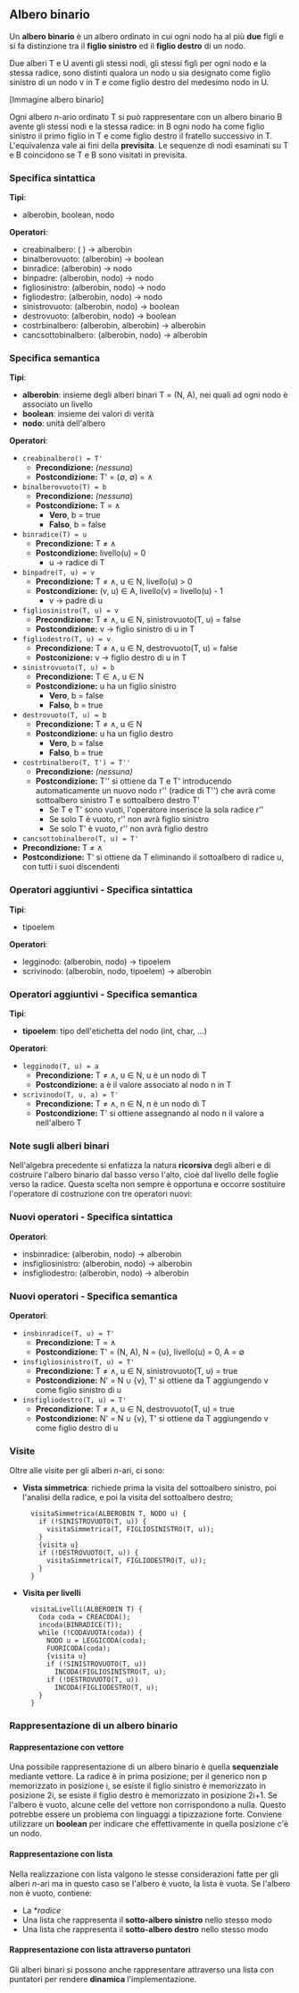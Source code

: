 ## Albero binario
Un **albero binario** è un albero ordinato in cui ogni nodo ha al più **due** figli e si fa distinzione tra il **figlio sinistro** ed il **figlio destro** di un nodo.

Due alberi T e U aventi gli stessi nodi, gli stessi figli per ogni nodo e la stessa radice, sono distinti qualora un nodo u sia designato come figlio sinistro di un nodo v in T e come figlio destro del medesimo nodo in U.

[Immagine albero binario]

Ogni albero *n*-ario ordinato T si può rappresentare con un albero binario B avente gli stessi nodi e la stessa radice: in B ogni nodo ha come figlio sinistro il primo figlio in T e come figlio destro il fratello successivo in T. L'equivalenza vale ai fini della **previsita**. Le sequenze di nodi esaminati su T e B coincidono se T e B sono visitati in previsita.

### Specifica sintattica
**Tipi**:
* alberobin, boolean, nodo

**Operatori**:
* creabinalbero: ( ) &rightarrow; alberobin
* binalberovuoto: (alberobin) &rightarrow; boolean
* binradice: (alberobin) &rightarrow; nodo
* binpadre: (alberobin, nodo) &rightarrow; nodo
* figliosinistro: (alberobin, nodo) &rightarrow; nodo
* figliodestro: (alberobin, nodo) &rightarrow; nodo
* sinistrovuoto: (alberobin, nodo) &rightarrow; boolean
* destrovuoto: (alberobin, nodo) &rightarrow; boolean
* costrbinalbero: (alberobin, alberobin) &rightarrow; alberobin
* cancsottobinalbero: (alberobin, nodo) &rightarrow; alberobin

### Specifica semantica
**Tipi**:
* **alberobin**: insieme degli alberi binari T = (N, A), nei quali ad ogni nodo è associato un livello
* **boolean**: insieme dei valori di verità
* **nodo**: unità dell'albero

**Operatori**:
* `creabinalbero() = T'`
  * **Precondizione:** *(nessuna*)
  * **Postcondizione:** T' = (&emptyset;, &emptyset;) = &wedge;
* `binalberovuoto(T) = b`
  * **Precondizione:** *(nessuna*)
  * **Postcondizione:** T = &wedge;
    * **Vero**, b = true
    * **Falso**, b = false
* `binradice(T) = u`
  * **Precondizione:** T &ne; &wedge;
  * **Postcondizione:** livello(u) = 0
    * u &rightarrow; radice di T
* `binpadre(T, u) = v`
  * **Precondizione:** T &ne; &wedge;, u &in; N, livello(u) > 0
  * **Postcondizione:** (v, u) &in; A, livello(v) = livello(u) - 1
    * v &rightarrow; padre di u
* `figliosinistro(T, u) = v`
  * **Precondizione:** T &ne; &wedge;, u &in; N, sinistrovuoto(T, u) = false
  * **Postcondizione:** v &rightarrow; figlio sinistro di u in T
* `figliodestro(T, u) = v`
  * **Precondizione:** T &ne; &wedge;, u &in; N, destrovuoto(T, u) = false
  * **Postconizione:** v &rightarrow; figlio destro di u in T
* `sinistrovuoto(T, u) = b`
  * **Precondizione:** T &in; &wedge;, u &in; N
  * **Postcondizione:** u ha un figlio sinistro
    * **Vero**, b = false
    * **Falso**, b = true
* `destrovuoto(T, u) = b`
  * **Precondizione:** T &ne; &wedge;, u &in; N
  * **Postcondizione:** u ha un figlio destro
    * **Vero**, b = false
    * **Falso**, b = true
* `costrbinalbero(T, T') = T''`
  * **Precondizione:** *(nessuna)*
  * **Postcondizione:** T'' si ottiene da T e T' introducendo automaticamente un nuovo nodo r'' (radice di T'') che avrà come sottoalbero sinistro T e sottoalbero destro T'
    * Se T e T' sono vuoti, l'operatore inserisce la sola radice r''
    * Se solo T è vuoto, r'' non avrà figlio sinistro
    * Se solo T' è vuoto, r'' non avrà figlio destro
 * `cancsottobinalbero(T, u) = T'`
  * **Precondizione:** T &ne; &wedge;
  * **Postcondizione:** T' si ottiene da T eliminando il sottoalbero di radice u, con tutti i suoi discendenti
  
### Operatori aggiuntivi - Specifica sintattica
**Tipi**:
* tipoelem

**Operatori**:
* legginodo: (alberobin, nodo) &rightarrow; tipoelem
* scrivinodo: (alberobin, nodo, tipoelem) &rightarrow; alberobin

### Operatori aggiuntivi - Specifica semantica
**Tipi**:
* **tipoelem**: tipo dell'etichetta del nodo (int, char, ...)

**Operatori**:
* `legginodo(T, u) = a`
  * **Precondizione:** T &ne; &wedge;, u &in; N, u è un nodo di T
  * **Postcondizione:** a è il valore associato al nodo n in T
* `scrivinodo(T, u, a) = T'`
  * **Precondizione:** T &ne; &wedge;, n &in; N, n è un nodo di T
  * **Postcondizione:** T' si ottiene assegnando al nodo n il valore a nell'albero T
  
### Note sugli alberi binari
Nell'algebra precedente si enfatizza la natura **ricorsiva** degli alberi e di costruire l'albero binario dal basso verso l'alto, cioè dal livello delle foglie verso la radice. Questa scelta non sempre è opportuna e occorre sostituire l'operatore di costruzione con tre operatori nuovi:

### Nuovi operatori - Specifica sintattica
**Operatori**:
* insbinradice: (alberobin, nodo) &rightarrow; alberobin
* insfigliosinistro: (alberobin, nodo) &rightarrow; alberobin
* insfigliodestro: (alberobin, nodo) &rightarrow; alberobin

### Nuovi operatori - Specifica semantica
**Operatori**:
* `insbinradice(T, u) = T'`
  * **Precondizione:** T = &wedge;
  * **Postcondizione:** T' = (N, A), N = {u}, livello(u) = 0, A = &emptyset;
* `insfigliosinistro(T, u) = T'`
  * **Precondizione:** T &ne; &wedge;, u &in; N, sinistrovuoto(T, u) = true
  * **Postcondizione:** N' = N &cup; {v}, T' si ottiene da T aggiungendo v come figlio sinistro di u
* `insfigliodestro(T, u) = T'`
  * **Precondizione:** T &ne; &wedge;, u &in; N, destrovuoto(T, u) = true
  * **Postcondizione:** N' = N &cup; {v}, T' si ottiene da T aggiungendo v come figlio destro di u
  
### Visite
Oltre alle visite per gli alberi *n*-ari, ci sono:
* **Vista simmetrica**: richiede prima la visita del sottoalbero sinistro, poi l'analisi della radice, e poi la visita del sottoalbero destro;

        visitaSimmetrica(ALBEROBIN T, NODO u) {
          if (!SINISTROVUOTO(T, u)) {
            visitaSimmetrica(T, FIGLIOSINISTRO(T, u));
          }
          {visita u}
          if (!DESTROVUOTO(T, u)) {
            visitaSimmetrica(T, FIGLIODESTRO(T, u));
          }
        }
        
* **Visita per livelli**
  
        visitaLivelli(ALBEROBIN T) {
          Coda coda = CREACODA();
          incoda(BINRADICE(T));
          while (!CODAVUOTA(coda)) {
            NODO u = LEGGICODA(coda);
            FUORICODA(coda);
            {visita u}
            if (!SINISTROVUOTO(T, u))
              INCODA(FIGLIOSINISTRO(T, u);
            if (!DESTROVUOTO(T, u))
              INCODA(FIGLIODESTRO(T, u);
          }
        }
        
### Rappresentazione di un albero binario

#### Rappresentazione con vettore
Una possibile rappresentazione di un albero binario è quella **sequenziale** mediante vettore. La radice è in prima posizione; per il generico non p memorizzato in posizione i, se esiste il figlio sinistro è memorizzato in posizione 2i, se esiste il figlio destro è memorizzato in posizione 2i+1. Se l'albero è vuoto, alcune celle del vettore non corrispondono a nulla. Questo potrebbe essere un problema con linguaggi a tipizzazione forte. Conviene utilizzare un **boolean** per indicare che effettivamente in quella posizione c'è un nodo.

#### Rappresentazione con lista
Nella realizzazione con lista valgono le stesse considerazioni fatte per gli alberi *n*-ari ma in questo caso se l'albero è vuoto, la lista è vuota. Se l'albero non è vuoto, contiene:
* La **radice*
* Una lista che rappresenta il **sotto-albero sinistro** nello stesso modo
* Una lista che rappresenta il **sotto-albero destro** nello stesso modo

#### Rappresentazione con lista attraverso puntatori
Gli alberi binari si possono anche rappresentare attraverso una lista con puntatori per rendere **dinamica** l'implementazione.
